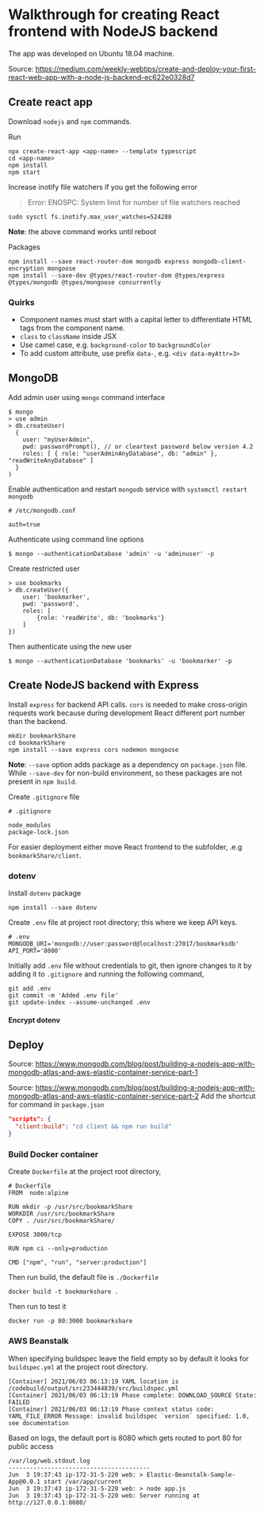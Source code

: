
# Walkthrough for creating React frontend with NodeJS backend

The app was developed on Ubuntu 18.04 machine. 

Source: https://medium.com/weekly-webtips/create-and-deploy-your-first-react-web-app-with-a-node-js-backend-ec622e0328d7

## Create react app

Download `nodejs` and `npm` commands.

Run
```shell
npx create-react-app <app-name> --template typescript
cd <app-name>
npm install
npm start
```

Increase inotify file watchers if you get the following error
> Error: ENOSPC: System limit for number of file watchers reached

```shell
sudo sysctl fs.inotify.max_user_watches=524288
```

**Note**: the above command works until reboot

Packages 
```
npm install --save react-router-dom mongodb express mongodb-client-encryption mongoose
npm install --save-dev @types/react-router-dom @types/express @types/mongodb @types/mongoose concurrently
```


### Quirks

- Component names must start with a capital letter to differentiate HTML tags from the component name.
- `class` to `className` inside JSX
- Use camel case, e.g. `background-color` to `backgroundColor`
- To add custom attribute, use prefix `data-`, e.g. `<div data-myAttr=3>`

## MongoDB

Add admin user using `mongo` command interface
```
$ mongo
> use admin
> db.createUser(
  {
    user: "myUserAdmin",
    pwd: passwordPrompt(), // or cleartext password below version 4.2
    roles: [ { role: "userAdminAnyDatabase", db: "admin" }, "readWriteAnyDatabase" ]
  }
)
```

Enable authentication and restart `mongodb` service with `systemctl restart mongodb`

```
# /etc/mongodb.conf

auth=true
```

Authenticate using command line options
```shell
$ mongo --authenticationDatabase 'admin' -u 'adminuser' -p
```

Create restricted user
```mongodb
> use bookmarks
> db.createUser({
    user: 'bookmarker',
    pwd: 'password',
    roles: [
        {role: 'readWrite', db: 'bookmarks'}
    ]
})
```

Then authenticate using the new user
```shell
$ mongo --authenticationDatabase 'bookmarks' -u 'bookmarker' -p
```

## Create NodeJS backend with Express

Install `express` for backend API calls. `cors` is needed to make cross-origin requests work because during development React different port number than the backend.

```
mkdir bookmarkShare
cd bookmarkShare
npm install --save express cors nodemon mongoose
```

**Note**: `--save` option adds package as a dependency on `package.json` file. While `--save-dev` for non-build environment, so these packages are not present in `npm build`.

Create `.gitignore` file

```
# .gitignore

node_modules
package-lock.json
```


For easier deployment either move React frontend to the subfolder, .e.g `bookmarkShare/client`.

### dotenv

Install `dotenv` package
```
npm install --save dotenv
```

Create `.env` file at project root directory; this where we keep API keys.
```
# .env
MONGODB_URI='mongodb://user:password@localhost:27017/bookmarksdb'
API_PORT='8000'
```

Initially add `.env` file without credentials to git, then ignore changes to it by adding it to `.gitignore` and running the following command,

```shell
git add .env
git commit -m 'Added .env file'
git update-index --assume-unchanged .env
```

#### Encrypt dotenv

## Deploy
Source: https://www.mongodb.com/blog/post/building-a-nodejs-app-with-mongodb-atlas-and-aws-elastic-container-service-part-1

Source: https://www.mongodb.com/blog/post/building-a-nodejs-app-with-mongodb-atlas-and-aws-elastic-container-service-part-2
Add the shortcut for command in `package.json`
```json
"scripts": {
  "client:build": "cd client && npm run build"
}
```

### Build Docker container

Create `Dockerfile` at the project root directory,
```
# Dockerfile
FROM  node:alpine

RUN mkdir -p /usr/src/bookmarkShare
WORKDIR /usr/src/bookmarkShare
COPY . /usr/src/bookmarkShare/

EXPOSE 3000/tcp

RUN npm ci --only=production

CMD ["npm", "run", "server:production"]
```

Then run build, the default file is `./Dockerfile`
```
docker build -t bookmarkshare .
```

Then run to test it
```
docker run -p 80:3000 bookmarkshare
```


### AWS Beanstalk

When specifying buildspec leave the field empty so by default it looks for `buildspec.yml` at the project root directory.

```
[Container] 2021/06/03 06:13:19 YAML location is /codebuild/output/src233444839/src/buildspec.yml
[Container] 2021/06/03 06:13:19 Phase complete: DOWNLOAD_SOURCE State: FAILED
[Container] 2021/06/03 06:13:19 Phase context status code: YAML_FILE_ERROR Message: invalid buildspec `version` specified: 1.0, see documentation
```

Based on logs, the default port is 8080 which gets routed to port 80 for public access
```
/var/log/web.stdout.log
----------------------------------------
Jun  3 19:37:43 ip-172-31-5-220 web: > Elastic-Beanstalk-Sample-App@0.0.1 start /var/app/current
Jun  3 19:37:43 ip-172-31-5-220 web: > node app.js
Jun  3 19:37:43 ip-172-31-5-220 web: Server running at http://127.0.0.1:8080/
```